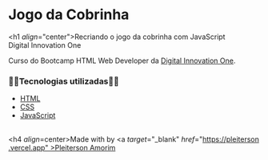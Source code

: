 

<h1>Jogo da Cobrinha </h1>

<h1 *align*="center">Recriando o jogo da cobrinha com JavaScript<br>Digital Innovation One</h1>

Curso do Bootcamp HTML Web Developer da [Digital Innovation One](https://digitalinnovation.one/).


<h3>👩‍💻Tecnologias utilizadas👩‍💻</h3>

- [HTML](https://www.w3schools.com/html/)
- [CSS](https://developer.mozilla.org/pt-BR/docs/Web/CSS)
- [JavaScript](https://developer.mozilla.org/en-US/docs/Web/JavaScript)<br>

<!--Bottom session-->

<br><h4 *align*=center>Made with by <a *target*="_blank" *href*="https://pleiterson.vercel.app" >Pleiterson Amorim</a></h4>
